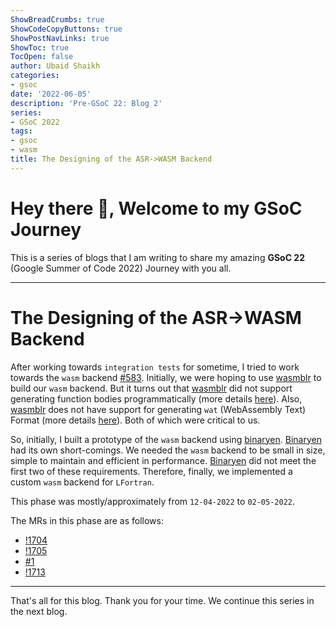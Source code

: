 ```yaml
---
ShowBreadCrumbs: true
ShowCodeCopyButtons: true
ShowPostNavLinks: true
ShowToc: true
TocOpen: false
author: Ubaid Shaikh
categories:
- gsoc
date: '2022-06-05'
description: 'Pre-GSoC 22: Blog 2'
series:
- GSoC 2022
tags:
- gsoc
- wasm
title: The Designing of the ASR->WASM Backend
---
```


# Hey there 🤗, Welcome to my GSoC Journey

<!--more-->

This is a series of blogs that I am writing to share my amazing **GSoC 22** (Google Summer of Code 2022) Journey with you all. 

---

# The Designing of the ASR->WASM Backend

After working towards `integration tests` for sometime, I tried to work towards the `wasm` backend [#583](https://gitlab.com/lfortran/lfortran/-/issues/583).
Initially, we were hoping to use [wasmblr](https://github.com/bwasti/wasmblr) to build our `wasm` backend. 
But it turns out that [wasmblr](https://github.com/bwasti/wasmblr) did not support generating function bodies programmatically (more details [here](https://gitlab.com/lfortran/lfortran/-/issues/583#note_914651295)).
Also, [wasmblr](https://github.com/bwasti/wasmblr) does not have support for generating `wat` (WebAssembly Text) Format (more details [here](https://github.com/bwasti/wasmblr/issues/3)).
Both of which were critical to us.

So, initially, I built a prototype of the  `wasm` backend using [binaryen](https://github.com/WebAssembly/binaryen).
[Binaryen](https://github.com/WebAssembly/binaryen) had its own short-comings. 
We needed the `wasm` backend to be small in size, simple to maintain and efficient in performance.
[Binaryen](https://github.com/WebAssembly/binaryen) did not meet the first two of these requirements.
Therefore, finally, we implemented a custom `wasm` backend for `LFortran`.

This phase was mostly/approximately from `12-04-2022` to `02-05-2022`.

The MRs in this phase are as follows:
- [!1704](https://gitlab.com/lfortran/lfortran/-/merge_requests/1704)
- [!1705](https://gitlab.com/lfortran/lfortran/-/merge_requests/1705)
- [#1](https://github.com/certik/test_wasm/pull/1)
- [!1713](https://gitlab.com/lfortran/lfortran/-/merge_requests/1713)

---

That's all for this blog. Thank you for your time. We continue this series in the next blog.
